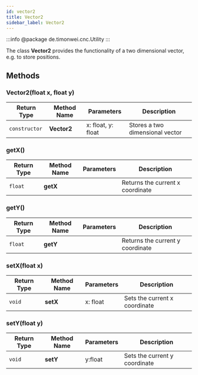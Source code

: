 ```yaml
---
id: vector2
title: Vector2
sidebar_label: Vector2
---
```


:::info
@package de.timonwei.cnc.Utility
:::

The class **Vector2** provides the functionality of a two dimensional vector, e.g. to store positions.


## Methods

### Vector2(float x, float y)
| Return Type   | Method Name            | Parameters                | Description    |
| ------------- | ---------------------- | ------------------------- | -------------- |
| `constructor` | **Vector2**            | x: float, y: float        | Stores a two dimensional vector |


### getX()
| Return Type   | Method Name   | Parameters  | Description    |
| ------------- | ------------- | ----------- | -------------- |
| `float`       | **getX**      |             | Returns the current x coordinate |


### getY()
| Return Type   | Method Name   | Parameters  | Description    |
| ------------- | ------------- | ----------- | -------------- |
| `float`       | **getY**      |             | Returns the current y coordinate |


### setX(float x)
| Return Type   | Method Name   | Parameters  | Description    |
| ------------- | ------------- | ----------- | -------------- |
| `void`       | **setX**       | x: float    | Sets the current x coordinate |


### setY(float y)
| Return Type   | Method Name   | Parameters  | Description    |
| ------------- | ------------- | ----------- | -------------- |
| `void`       | **setY**       | y:float     | Sets the current y coordinate |